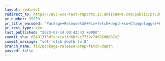 ```yaml
---
layout: redirect
redirect_to: https://a8c-woo-test-reports.s3.amazonaws.com/public/pr/39239/e2e/index.html
pr_number: 39239
pr_title_encoded: "Package+Release%3A+Fix+fetch+depth+so+Changelogger+has+history"
pr_test_type: e2e
last_published: "2023-07-14 00:43:43 +0000"
commit_sha: 654913f6dfaccca1fd6bfac7739c7462600887e2
commit_message: "set fetch depth to 0"
branch_name: fix/package-release-prep-fetch-depth
passed: false
---
```

